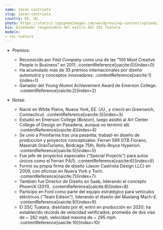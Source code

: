 ```yaml
---
name: Jason Castriota
slug: jason-castriota
country: EE. UU.
photo: https://static1.topspeedimages.com/wordpress/wp-content/uploads/jpg/201003/car-designer-jason-c.jpg
bio: Diseñador responsable del estilo del SSC Tuatara.
models:
- ssc-tuatara
---
```


- Premios:  
  - Reconocido por *Fast Company* como una de las “100 Most Creative People in Business” en 2011. :contentReference[oaicite:0]{index=0}  
  - Ha acumulado más de 35 premios internacionales por diseño automotriz y conceptos innovadores. :contentReference[oaicite:1]{index=1}  
  - Ganador del Young Alumni Achievement Award de Emerson College. :contentReference[oaicite:2]{index=2}  

- Notas:  
  - Nació en White Plains, Nueva York, EE. UU., y creció en Greenwich, Connecticut. :contentReference[oaicite:3]{index=3}  
  - Estudió en Emerson College (Boston), luego asistió al Art Center College of Design en Pasadena, aunque no terminó allí. :contentReference[oaicite:4]{index=4}  
  - Se unió a Pininfarina tras una pasantía; trabajó en diseño de producción y proyectos conceptuales: Ferrari 599 GTB Fiorano, Maserati GranTurismo, Birdcage 75th, Rolls-Royce Hyperion. :contentReference[oaicite:5]{index=5}  
  - Fue jefe de proyectos especiales (“Special Projects”) para autos únicos como el Ferrari P4/5. :contentReference[oaicite:6]{index=6}  
  - Formó su propia firma de diseño (Jason Castriota Design LLC) en 2009, con oficinas en Nueva York y Turín. :contentReference[oaicite:7]{index=7}  
  - También fue Director de Diseño en Saab, liderando el concepto PhoeniX (2011). :contentReference[oaicite:8]{index=8}  
  - Participó en Ford como parte del equipo estratégico para vehículos eléctricos (“Team Edison”), liderando el diseño del Mustang Mach-E. :contentReference[oaicite:9]{index=9}  
  - El SSC Tuatara, diseñado por él, entró en producción en 2020; ha establecido récords de velocidad verificados: promedio de dos vías de ~ 282 mph, velocidad máxima de ~ 295 mph. :contentReference[oaicite:10]{index=10}  
